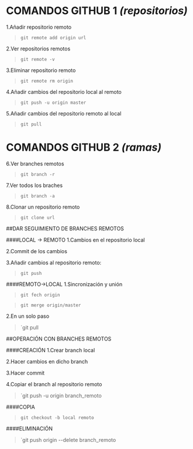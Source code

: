 # **COMANDOS GITHUB 1** *(repositorios)*


1.Añadir repositorio remoto
> `git remote add origin url`

2.Ver repositorios remotos
> `git remote -v`

3.Eliminar repositorio remoto
> `git remote rm origin`

4.Añadir cambios del repositorio local al remoto
> `git push -u origin master`

5.Añadir cambios del repositorio remoto al local
> `git pull`

# **COMANDOS GITHUB 2** *(ramas)*

6.Ver branches remotos
> `git branch -r`

7.Ver todos los braches
> `git branch -a`

8.Clonar un repositorio remoto
> `git clone url`

##DAR SEGUIMIENTO DE BRANCHES REMOTOS

####LOCAL -> REMOTO
1.Cambios en el repositorio local

2.Commit de los cambios

3.Añadir cambios al repositorio remoto:
> `git push`

####REMOTO->LOCAL
1.Sincronización y unión

> `git fech origin`

> `git merge origin/master`

2.En un solo paso
> `git pull

##OPERACIÓN CON BRANCHES REMOTOS

####CREACIÓN
1.Crear branch local

2.Hacer cambios en dicho branch

3.Hacer commit

4.Copiar el branch al repositorio remoto
> `git push -u origin branch_remoto

####COPIA
> `git checkout -b local remoto`

####ELIMINACIÓN
> `git push origin --delete branch_remoto

